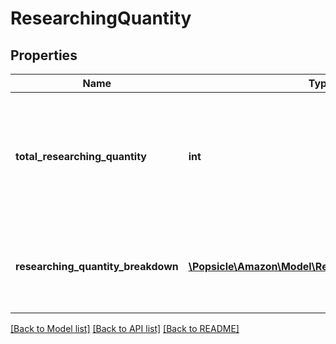 # ResearchingQuantity

## Properties
Name | Type | Description | Notes
------------ | ------------- | ------------- | -------------
**total_researching_quantity** | **int** | The total number of units currently being researched in Amazon&#x27;s fulfillment network. | [optional] 
**researching_quantity_breakdown** | [**\Popsicle\Amazon\Model\ResearchingQuantityEntry[]**](ResearchingQuantityEntry.md) | A list of quantity details for items currently being researched. | [optional] 

[[Back to Model list]](../../README.md#documentation-for-models) [[Back to API list]](../../README.md#documentation-for-api-endpoints) [[Back to README]](../../README.md)

